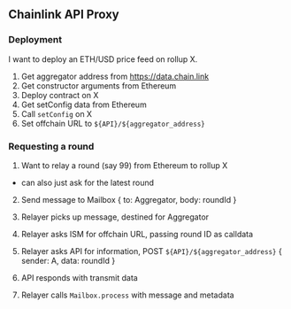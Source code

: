 ## Chainlink API Proxy

### Deployment

I want to deploy an ETH/USD price feed on rollup X.

1. Get aggregator address from https://data.chain.link
2. Get constructor arguments from Ethereum
3. Deploy contract on X
4. Get setConfig data from Ethereum
5. Call `setConfig` on X
6. Set offchain URL to `${API}/${aggregator_address}`

### Requesting a round

1. Want to relay a round (say 99) from Ethereum to rollup X

- can also just ask for the latest round

2. Send message to Mailbox
   {
   to: Aggregator,
   body: roundId
   }

3. Relayer picks up message, destined for Aggregator
4. Relayer asks ISM for offchain URL, passing round ID as calldata
5. Relayer asks API for information,
   POST `${API}/${aggregator_address}` { sender: A, data: roundId }
6. API responds with transmit data
7. Relayer calls `Mailbox.process` with message and metadata
